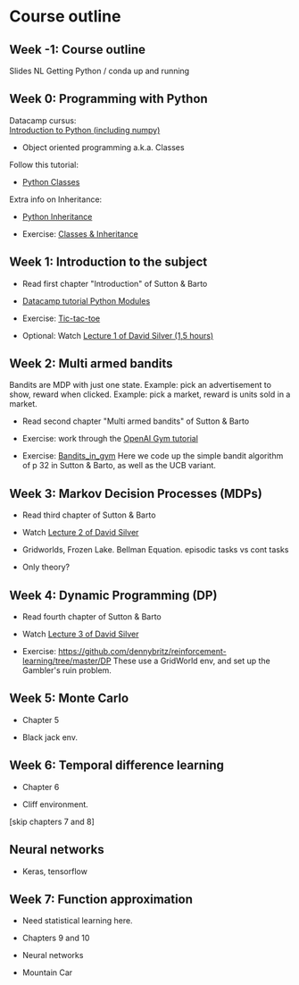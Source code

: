 # Course outline

## Week -1: Course outline

Slides NL
Getting Python / conda up and running

## Week 0: Programming with Python 

Datacamp cursus:  
[Introduction to Python (including numpy)](https://learn.datacamp.com/courses/intro-to-python-for-data-science)

* Object oriented programming a.k.a. Classes

Follow this tutorial:

* [Python Classes](https://www.datacamp.com/community/tutorials/python-oop-tutorial)

Extra info on Inheritance:

* [Python Inheritance](https://www.programiz.com/python-programming/inheritance)

* Exercise: [Classes & Inheritance](week_0/oop_exercise.py)

## Week 1: Introduction to the subject

* Read first chapter "Introduction" of Sutton & Barto

* [Datacamp tutorial Python Modules](https://www.datacamp.com/community/tutorials/modules-in-python)

* Exercise: [Tic-tac-toe](week_1/exercise_ttt.md)

* Optional: Watch [Lecture 1 of David Silver (1,5 hours)](https://www.youtube.com/watch?v=2pWv7GOvuf0)


## Week 2: Multi armed bandits

Bandits are MDP with just one state.
Example: pick an advertisement to show, reward when clicked.
Example: pick a market, reward is units sold in a market.

* Read second chapter "Multi armed bandits" of Sutton & Barto

* Exercise: work through the [OpenAI Gym tutorial](https://gym.openai.com/docs/)

* Exercise: [Bandits_in_gym](week_2/bandits_gym.md) 
Here we code up the simple bandit algorithm of p 32 in Sutton & Barto, as well as the UCB variant.

## Week 3: Markov Decision Processes (MDPs)

* Read third chapter of Sutton & Barto

* Watch [Lecture 2 of David Silver](https://www.youtube.com/watch?v=lfHX2hHRMVQ)

* Gridworlds, Frozen Lake. Bellman Equation.
episodic tasks vs cont tasks

* Only theory?

## Week 4: Dynamic Programming (DP)

* Read fourth chapter of Sutton & Barto

* Watch [Lecture 3 of David Silver](https://www.youtube.com/watch?v=Nd1-UUMVfz4)

* Exercise: https://github.com/dennybritz/reinforcement-learning/tree/master/DP
These use a GridWorld env, and set up the Gambler's ruin problem.

## Week 5: Monte Carlo

* Chapter 5

* Black jack env.

## Week 6: Temporal difference learning

* Chapter 6

* Cliff environment.

[skip chapters 7 and 8]

## Neural networks

* Keras, tensorflow

## Week 7: Function approximation

* Need statistical learning here.

* Chapters 9 and 10

* Neural networks

* Mountain Car
